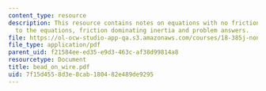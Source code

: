 ```yaml
---
content_type: resource
description: This resource contains notes on equations with no friction,adding friction
  to the equations, friction dominating inertia and problem answers.
file: https://ol-ocw-studio-app-qa.s3.amazonaws.com/courses/18-385j-nonlinear-dynamics-and-chaos-fall-2004/7f15d4558d3e8cab180482e489de9295_bead_on_wire.pdf
file_type: application/pdf
parent_uid: f21584ee-ed35-e9d3-463c-af38d99814a8
resourcetype: Document
title: bead_on_wire.pdf
uid: 7f15d455-8d3e-8cab-1804-82e489de9295
---
```

